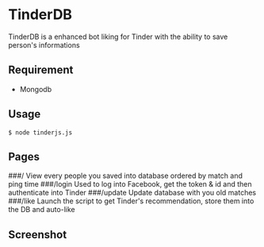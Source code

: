 TinderDB
========

TinderDB is a enhanced bot liking for Tinder with the ability to save person's informations

Requirement
-----
- Mongodb

Usage
-----
``
$ node tinderjs.js
``

Pages
-----
###/
View every people you saved into database ordered by match and ping time
###/login
Used to log into Facebook, get the token & id and then authenticate into Tinder
###/update
Update database with you old matches
###/like
Launch the script to get Tinder's recommendation, store them into the DB and auto-like

Screenshot
-----
